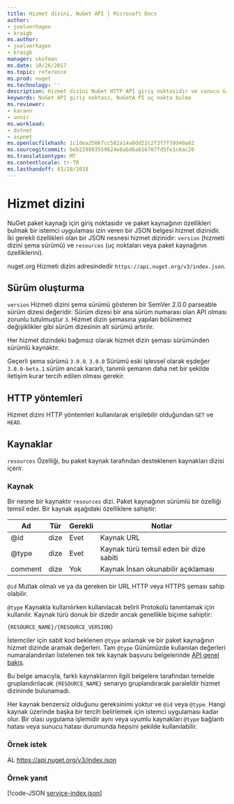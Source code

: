 ```yaml
---
title: Hizmet dizini, NuGet API | Microsoft Docs
author:
- joelverhagen
- kraigb
ms.author:
- joelverhagen
- kraigb
manager: skofman
ms.date: 10/26/2017
ms.topic: reference
ms.prod: nuget
ms.technology: ''
description: Hizmet dizini NuGet HTTP API giriş noktasıdır ve sunucu özelliklerini numaralandırır.
keywords: NuGet API giriş noktası, NuGetA PI uç nokta bulma
ms.reviewer:
- karann
- unnir
ms.workload:
- dotnet
- aspnet
ms.openlocfilehash: 1c1dea25067cc582a14a0dd22c2f3f7f70d40a02
ms.sourcegitcommit: beb229893559824e8abd6ab16707fd5fe1c6ac26
ms.translationtype: MT
ms.contentlocale: tr-TR
ms.lasthandoff: 03/28/2018
---
```

# <a name="service-index"></a>Hizmet dizini

NuGet paket kaynağı için giriş noktasıdır ve paket kaynağının özellikleri bulmak bir istemci uygulaması izin veren bir JSON belgesi hizmet dizinidir. İki gerekli özellikleri olan bir JSON nesnesi hizmet dizinidir: `version` (hizmeti dizini şema sürümü) ve `resources` (uç noktaları veya paket kaynağının özelliklerini).

nuget.org Hizmeti dizini adresindedir `https://api.nuget.org/v3/index.json`.

## <a name="versioning"></a>Sürüm oluşturma

`version` Hizmeti dizini şema sürümü gösteren bir SemVer 2.0.0 parseable sürüm dizesi değeridir. Sürüm dizesi bir ana sürüm numarası olan API olması zorunlu tutulmuştur `3`. Hizmet dizin şemasına yapılan bölünemez değişiklikler gibi sürüm dizesinin alt sürümü artırılır.

Her hizmet dizindeki bağımsız olarak hizmet dizin şeması sürümünden sürümlü kaynaktır.

Geçerli şema sürümü `3.0.0`. `3.0.0` Sürümü eski işlevsel olarak eşdeğer `3.0.0-beta.1` sürüm ancak kararlı, tanımlı şemanın daha net bir şekilde iletişim kurar tercih edilen olması gerekir.

## <a name="http-methods"></a>HTTP yöntemleri

Hizmet dizini HTTP yöntemleri kullanılarak erişilebilir olduğundan `GET` ve `HEAD`.

## <a name="resources"></a>Kaynaklar

`resources` Özelliği, bu paket kaynak tarafından desteklenen kaynakları dizisi içerir.

### <a name="resource"></a>Kaynak

Bir nesne bir kaynaktır `resources` dizi. Paket kaynağının sürümlü bir özelliği temsil eder. Bir kaynak aşağıdaki özelliklere sahiptir:

Ad          | Tür   | Gerekli | Notlar
------------- | ------ | -------- | -----
@id           | dize | Evet      | Kaynak URL
@type         | dize | Evet      | Kaynak türü temsil eden bir dize sabiti
comment       | dize | Yok       | Kaynak İnsan okunabilir açıklaması

`@id` Mutlak olmalı ve ya da gereken bir URL HTTP veya HTTPS şeması sahip olabilir.

`@type` Kaynakla kullanılırken kullanılacak belirli Protokolü tanımlamak için kullanılır. Kaynak türü donuk bir dizedir ancak genellikle biçime sahiptir:

    {RESOURCE_NAME}/{RESOURCE_VERSION}

İstemciler için sabit kod beklenen `@type` anlamak ve bir paket kaynağının hizmet dizinde aramak değerleri. Tam `@type` Günümüzde kullanılan değerleri numaralandırılan listelenen tek tek kaynak başvuru belgelerinde [API genel bakış](overview.md#resources-and-schema).

Bu belge amacıyla, farklı kaynaklarının ilgili belgelere tarafından temelde gruplandırılacak `{RESOURCE_NAME}` senaryo gruplandırarak paraleldir hizmet dizininde bulunamadı. 

Her kaynak benzersiz olduğunu gereksinimi yoktur ve `@id` veya `@type`. Hangi kaynak üzerinde başka bir tercih belirlemek için istemci uygulaması kadar olur. Bir olası uygulama işlemidir aynı veya uyumlu kaynakları `@type` bağlantı hatası veya sunucu hatası durumunda hepsini şekilde kullanılabilir.

### <a name="sample-request"></a>Örnek istek

AL https://api.nuget.org/v3/index.json

### <a name="sample-response"></a>Örnek yanıt

[!code-JSON [service-index.json](./_data/service-index.json)]
